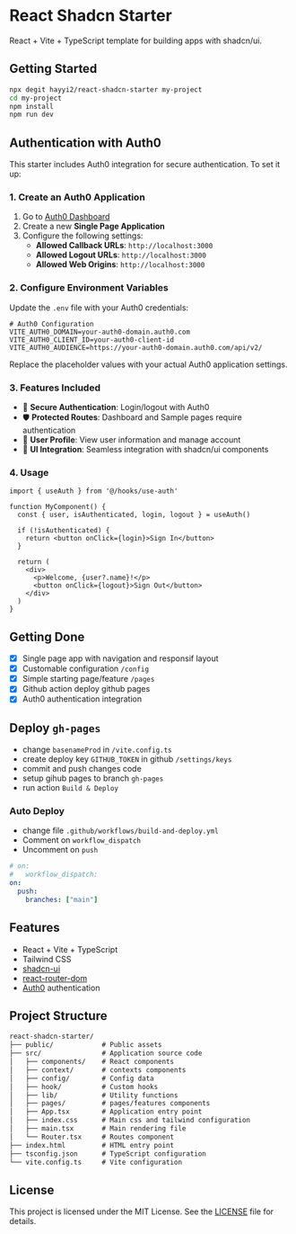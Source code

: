 # React Shadcn Starter

React + Vite + TypeScript template for building apps with shadcn/ui.

## Getting Started

```bash
npx degit hayyi2/react-shadcn-starter my-project
cd my-project
npm install
npm run dev
```

## Authentication with Auth0

This starter includes Auth0 integration for secure authentication. To set it up:

### 1. Create an Auth0 Application

1. Go to [Auth0 Dashboard](https://manage.auth0.com/)
2. Create a new **Single Page Application**
3. Configure the following settings:
   - **Allowed Callback URLs**: `http://localhost:3000`
   - **Allowed Logout URLs**: `http://localhost:3000`
   - **Allowed Web Origins**: `http://localhost:3000`

### 2. Configure Environment Variables

Update the `.env` file with your Auth0 credentials:

```env
# Auth0 Configuration
VITE_AUTH0_DOMAIN=your-auth0-domain.auth0.com
VITE_AUTH0_CLIENT_ID=your-auth0-client-id
VITE_AUTH0_AUDIENCE=https://your-auth0-domain.auth0.com/api/v2/
```

Replace the placeholder values with your actual Auth0 application settings.

### 3. Features Included

- 🔐 **Secure Authentication**: Login/logout with Auth0
- 🛡️ **Protected Routes**: Dashboard and Sample pages require authentication
- 👤 **User Profile**: View user information and manage account
- 🎨 **UI Integration**: Seamless integration with shadcn/ui components

### 4. Usage

```tsx
import { useAuth } from '@/hooks/use-auth'

function MyComponent() {
  const { user, isAuthenticated, login, logout } = useAuth()

  if (!isAuthenticated) {
    return <button onClick={login}>Sign In</button>
  }

  return (
    <div>
      <p>Welcome, {user?.name}!</p>
      <button onClick={logout}>Sign Out</button>
    </div>
  )
}
```

## Getting Done

- [x] Single page app with navigation and responsif layout
- [x] Customable configuration `/config`
- [x] Simple starting page/feature `/pages`
- [x] Github action deploy github pages
- [x] Auth0 authentication integration

## Deploy `gh-pages`

- change `basenameProd` in `/vite.config.ts`
- create deploy key `GITHUB_TOKEN` in github `/settings/keys`
- commit and push changes code
- setup gihub pages to branch `gh-pages`
- run action `Build & Deploy`

### Auto Deploy

- change file `.github/workflows/build-and-deploy.yml`
- Comment on `workflow_dispatch`
- Uncomment on `push`

```yaml
# on:
#   workflow_dispatch:
on:
  push:
    branches: ["main"]
```

## Features

- React + Vite + TypeScript
- Tailwind CSS
- [shadcn-ui](https://github.com/shadcn-ui/ui/)
- [react-router-dom](https://www.npmjs.com/package/react-router-dom)
- [Auth0](https://auth0.com/) authentication

## Project Structure

```md
react-shadcn-starter/
├── public/            # Public assets
├── src/               # Application source code
│   ├── components/    # React components
│   ├── context/       # contexts components
│   ├── config/        # Config data
│   ├── hook/          # Custom hooks
│   ├── lib/           # Utility functions
│   ├── pages/         # pages/features components
│   ├── App.tsx        # Application entry point
│   ├── index.css      # Main css and tailwind configuration
│   ├── main.tsx       # Main rendering file
│   └── Router.tsx     # Routes component
├── index.html         # HTML entry point
├── tsconfig.json      # TypeScript configuration
└── vite.config.ts     # Vite configuration
```

## License

This project is licensed under the MIT License. See the [LICENSE](https://github.com/hayyi2/react-shadcn-starter/blob/main/LICENSE) file for details.

